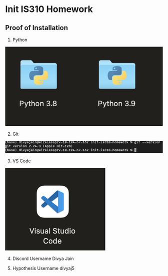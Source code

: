 # Init IS310 Homework

## Proof of Installation

1. Python

![Python Installation](images/python-installation.png)

2. Git

![Git Installation](images/git-installation.png)

3. VS Code

![VS Code Installation](images/vscode-installation.png)

4. Discord Username
   Divya Jain
   
6. Hypothesis Username
   divyaj5
